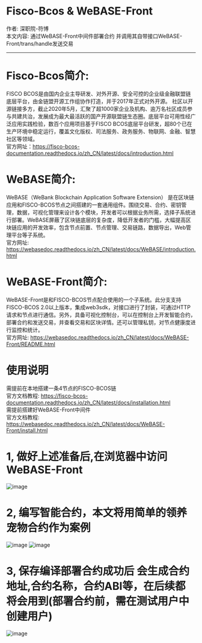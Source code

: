 # Fisco-Bcos & WeBASE-Front
作者: 深职院-符博<br>
本文内容: 通过WeBASE-Front中间件部署合约 并调用其自带接口WeBASE-Front/trans/handle发送交易


---------------------------------------
# Fisco-Bcos简介: <br>
FISCO BCOS是由国内企业主导研发、对外开源、安全可控的企业级金融联盟链底层平台，由金链盟开源工作组协作打造，并于2017年正式对外开源。
社区以开源链接多方，截止2020年5月，汇聚了超1000家企业及机构、逾万名社区成员参与共建共治，发展成为最大最活跃的国产开源联盟链生态圈。底层平台可用性经广泛应用实践检验，数百个应用项目基于FISCO BCOS底层平台研发，超80个已在生产环境中稳定运行，覆盖文化版权、司法服务、政务服务、物联网、金融、智慧社区等领域。<br>
官方网址：https://fisco-bcos-documentation.readthedocs.io/zh_CN/latest/docs/introduction.html

# WeBASE简介: <br>
WeBASE（WeBank Blockchain Application Software Extension） 是在区块链应用和FISCO-BCOS节点之间搭建的一套通用组件。围绕交易、合约、密钥管理，数据，可视化管理来设计各个模块，开发者可以根据业务所需，选择子系统进行部署。WeBASE屏蔽了区块链底层的复杂度，降低开发者的门槛，大幅提高区块链应用的开发效率，包含节点前置、节点管理、交易链路，数据导出，Web管理平台等子系统。<br>
官方网址: https://webasedoc.readthedocs.io/zh_CN/latest/docs/WeBASE/introduction.html

# WeBASE-Front简介: <br>
WeBASE-Front是和FISCO-BCOS节点配合使用的一个子系统。此分支支持FISCO-BCOS 2.0以上版本，集成web3sdk，对接口进行了封装，可通过HTTP请求和节点进行通信。另外，具备可视化控制台，可以在控制台上开发智能合约，部署合约和发送交易，并查看交易和区块详情。还可以管理私钥，对节点健康度进行监控和统计。<br>
官方网址: https://webasedoc.readthedocs.io/zh_CN/latest/docs/WeBASE-Front/README.html

# 使用说明
需提前在本地搭建一条4节点的FISCO-BCOS链 <br>官方文档教程: https://fisco-bcos-documentation.readthedocs.io/zh_CN/latest/docs/installation.html<br>
需提前搭建好WeBASE-Front中间件 <br> 官方文档教程: https://webasedoc.readthedocs.io/zh_CN/latest/docs/WeBASE-Front/install.html


# 1, 做好上述准备后,在浏览器中访问 WeBASE-Front
![image](https://user-images.githubusercontent.com/103564714/163139344-af2beea2-31c8-45ef-8d92-1966b0240cc1.png)

# 2, 编写智能合约，本文将用简单的领养宠物合约作为案例
![image](https://user-images.githubusercontent.com/103564714/163139750-94cb1cd5-5d4b-462f-98b4-425c671ec472.png)
![image](https://user-images.githubusercontent.com/103564714/163139781-7d914126-aaf2-4309-b282-38dd6695d225.png)

# 3, 保存编译部署合约成功后 会生成合约地址,合约名称，合约ABI等，在后续都将会用到(部署合约前，需在测试用户中创建用户)
![image](https://user-images.githubusercontent.com/103564714/163151209-f4375aae-8d10-4061-9000-bfef53be56be.png)



